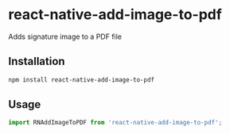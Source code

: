# react-native-add-image-to-pdf

Adds signature image to a PDF file

## Installation

```sh
npm install react-native-add-image-to-pdf
```

## Usage

```js
import RNAddImageToPDF from 'react-native-add-image-to-pdf';
```
